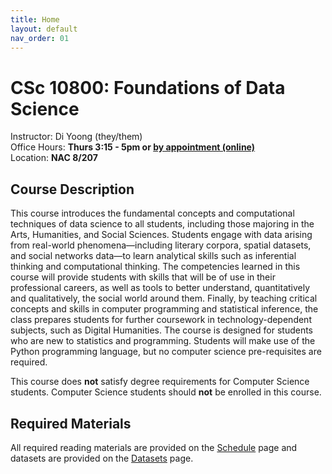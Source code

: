 ```yaml
---
title: Home
layout: default
nav_order: 01
---
```


# CSc 10800: Foundations of Data Science

Instructor: Di Yoong (they/them)    
Office Hours: **Thurs 3:15 - 5pm or [by appointment (online)](https://appt.link/oh-diyoong)**   
Location: **NAC 8/207** 
 
## Course Description 

This course introduces the fundamental concepts and computational techniques of data science to all students, including those majoring in the Arts, Humanities, and Social Sciences. Students engage with data arising from real-world phenomena—including literary corpora, spatial datasets, and social networks data—to learn analytical skills such as inferential thinking and computational thinking. The competencies learned in this course will provide students with skills that will be of use in their professional careers, as well as tools to better understand, quantitatively and qualitatively, the social world around them. Finally, by teaching critical concepts and skills in computer programming and statistical inference, the class prepares students for further coursework in technology-dependent subjects, such as Digital Humanities. The course is designed for students who are new to statistics and programming. Students will make use of the Python programming language, but no computer science pre-requisites are required.   

This course does <strong>not</strong> satisfy degree requirements for Computer Science students. Computer Science students should <strong>not</strong> be enrolled in this course.  

## Required Materials

All required reading materials are provided on the [Schedule](/syllabus) page and datasets are provided on the [Datasets](/datasets) page.   


